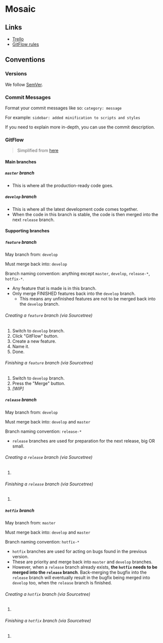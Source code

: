 # Mosaic

## Links
- [Trello](https://trello.com/b/p5x3xBDE/new-tab-extension)
- [GitFlow rules](http://nvie.com/posts/a-successful-git-branching-model/)

## Conventions

### Versions
We follow [SemVer](http://semver.org).

### Commit Messages
Format your commit messages like so: `category: message`

For example: `sidebar: added minification to scripts and styles`

If you need to explain more in-depth, you can use the commit description.

### GitFlow
> Simplified from [here](http://nvie.com/posts/a-successful-git-branching-model/)

#### Main branches

##### `master` branch
- This is where all the production-ready code goes.

##### `develop` branch
- This is where all the latest development code comes together. 
- When the code in this branch is stable, the code is then merged into the next `release` branch.

#### Supporting branches

##### `feature` branch
May branch from: `develop`

Must merge back into: `develop`

Branch naming convention: anything except `master`, `develop`, `release-*`, `hotfix-*`.

- Any feature that is made is in this branch. 
- Only merge FINISHED features back into the `develop` branch. 
	- This means any unfinished features are not to be merged back into the `develop` branch. 

###### Creating a `feature` branch *(via Sourcetree)*
1. Switch to `develop` branch.
2. Click "GitFlow" button.
3. Create a new feature.
4. Name it. 
5. Done. 

###### Finishing a `feature` branch *(via Sourcetree)*
1. Switch to `develop` branch.
2. Press the "Merge" button.
3. *[WIP]*

##### `release` branch
May branch from: `develop`

Must merge back into: `develop` and `master`

Branch naming convention: `release-*`

- `release` branches are used for preparation for the next release, big OR small.

###### Creating a `release` branch *(via Sourcetree)*
1. 

###### Finishing a `release` branch *(via Sourcetree)*
1. 

##### `hotfix` branch
May branch from: `master`

Must merge back into: `develop` and `master`

Branch naming convention: `hotfix-*`

- `hotfix` branches are used for acting on bugs found in the previous version.
- These are priority and merge back into `master` and `develop` branches. 
- However, when a `release` branch already exists, **the `hotfix` needs to be merged into the `release` branch**. Back-merging the bugfix into the `release` branch will eventually result in the bugfix being merged into `develop` too, when the `release` branch is finished.

###### Creating a `hotfix` branch *(via Sourcetree)*
1. 

###### Finishing a `hotfix` branch *(via Sourcetree)*
1. 

